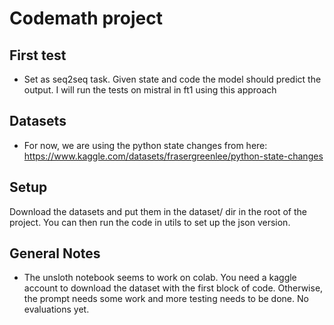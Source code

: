 # Codemath project

## First test

-   Set as seq2seq task. Given state and code the model should predict the output. I will run the tests on mistral in ft1 using this approach

## Datasets

-   For now, we are using the python state changes from here: https://www.kaggle.com/datasets/frasergreenlee/python-state-changes

## Setup

Download the datasets and put them in the dataset/ dir in the root of the project. You can then run the code in utils to set up the json version.

## General Notes

-   The unsloth notebook seems to work on colab. You need a kaggle account to download the dataset with the first block of code. Otherwise, the prompt needs some work and more testing needs to be done. No evaluations yet.
